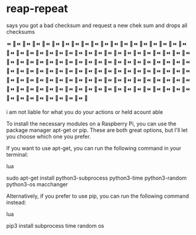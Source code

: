 # reap-repeat
says you got a bad checksum and request a new chek sum and drops all checksums


⏪ 🔄⏪ 🔄⏪ 🔄⏪ 🔄⏪ 🔄⏪ 🔄⏪ 🔄⏪ 🔄⏪ 🔄⏪ 🔄⏪ 🔄⏪ 🔄⏪ 🔄⏪ 🔄⏪ 🔄⏪ 🔄⏪ 🔄⏪ 🔄⏪ 🔄⏪ 🔄⏪ 🔄⏪ 🔄⏪ 🔄⏪ 🔄⏪ 🔄⏪ 🔄⏪ 🔄⏪ 🔄⏪ 🔄⏪ 🔄⏪ 🔄⏪ 🔄⏪ 🔄⏪ 🔄⏪ 🔄⏪ 🔄⏪ 🔄⏪ 🔄⏪ 🔄⏪ 🔄⏪ 🔄⏪ 🔄⏪ 🔄⏪ 🔄⏪ 🔄⏪ 🔄⏪ 🔄⏪ 🔄⏪ 🔄⏪ 🔄⏪ 🔄⏪ 🔄⏪ 🔄⏪ 🔄⏪ 🔄⏪ 🔄⏪ 🔄⏪ 🔄⏪ 🔄⏪ 🔄⏪ 🔄⏪ 🔄⏪ 🔄⏪ 🔄⏪ 🔄⏪ 🔄⏪ 🔄⏪ 🔄⏪ 🔄⏪ 🔄⏪ 🔄⏪ 🔄⏪ 🔄⏪ 🔄⏪ 🔄⏪ 🔄⏪ 🔄⏪ 🔄⏪ 🔄⏪ 🔄⏪ 🔄⏪ 🔄⏪ 🔄⏪ 🔄⏪ 🔄⏪ 🔄⏪ 🔄⏪ 🔄⏪ 🔄⏪ 🔄⏪ 🔄⏪ 🔄⏪ 🔄⏪ 🔄⏪ 🔄⏪ 🔄⏪ 🔄⏪ 🔄⏪ 🔄⏪ 🔄⏪ 🔄⏪ 🔄⏪ 🔄⏪ 🔄⏪ 🔄⏪ 🔄⏪ 🔄⏪ 🔄⏪ 🔄⏪ 🔄⏪ 🔄⏪ 🔄⏪ 🔄⏪ 🔄⏪ 🔄⏪ 🔄⏪ 🔄⏪ 🔄⏪ 🔄⏪ 🔄⏪ 🔄⏪ 🔄

i am not liable for what you do your actions or held acount able

To install the necessary modules on a Raspberry Pi, you can use the package manager apt-get or pip. These are both great options, but I'll let you choose which one you prefer.

If you want to use apt-get, you can run the following command in your terminal:

lua

sudo apt-get install python3-subprocess python3-time python3-random python3-os macchanger

Alternatively, if you prefer to use pip, you can run the following command instead:

lua

pip3 install subprocess time random os
